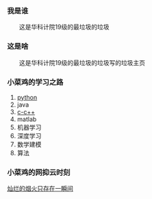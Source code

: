 ### 我是谁
&emsp;&emsp;这是华科计院19级的最垃圾的垃圾
### 这是啥
&emsp;&emsp;这是华科计院19级的最垃圾的垃圾写的垃圾主页
### 小菜鸡的学习之路
1. [python](https://jokerzaia.github.io/python/%E8%BF%9E%E7%BB%93)
2. java
3. [c-c++](https://jokerzaia.github.io/C-C++/%E8%BF%9E%E7%BB%93)
4. matlab
5. 机器学习
6. 深度学习
7. 数学建模
8. 算法
### 小菜鸡的网抑云时刻
[灿烂的烟火只存在一瞬间](https://jokerzaia.github.io/novel/灿烂的烟火，只存在一瞬间.html)
